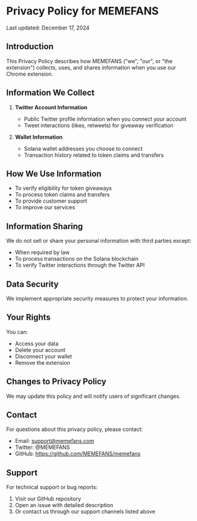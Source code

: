 # Privacy Policy for MEMEFANS

Last updated: December 17, 2024

## Introduction
This Privacy Policy describes how MEMEFANS ("we", "our", or "the extension") collects, uses, and shares information when you use our Chrome extension.

## Information We Collect
1. **Twitter Account Information**
   - Public Twitter profile information when you connect your account
   - Tweet interactions (likes, retweets) for giveaway verification

2. **Wallet Information**
   - Solana wallet addresses you choose to connect
   - Transaction history related to token claims and transfers

## How We Use Information
- To verify eligibility for token giveaways
- To process token claims and transfers
- To provide customer support
- To improve our services

## Information Sharing
We do not sell or share your personal information with third parties except:
- When required by law
- To process transactions on the Solana blockchain
- To verify Twitter interactions through the Twitter API

## Data Security
We implement appropriate security measures to protect your information.

## Your Rights
You can:
- Access your data
- Delete your account
- Disconnect your wallet
- Remove the extension

## Changes to Privacy Policy
We may update this policy and will notify users of significant changes.

## Contact
For questions about this privacy policy, please contact:
- Email: support@memefans.com
- Twitter: @MEMEFANS
- GitHub: https://github.com/MEMEFANS/memefans

## Support
For technical support or bug reports:
1. Visit our GitHub repository
2. Open an issue with detailed description
3. Or contact us through our support channels listed above
